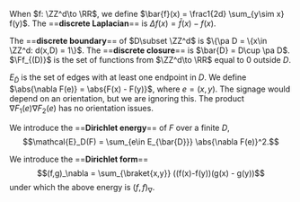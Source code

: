 When $f: \ZZ^d\to \RR$, we define $\bar{f}(x) = \frac1{2d} \sum_{y\sim x} f(y)$. The ==**discrete Laplacian**== is $\Delta f(x) = \bar{f}(x) - f(x)$.

The ==**discrete boundary**== of $D\subset \ZZ^d$ is $\{\pa D = \{x\in \ZZ^d: d(x,D) = 1\}$. The ==**discrete closure**== is $\bar{D} = D\cup \pa D$. $\Ff_{(D)}$ is the set of functions from $\ZZ^d\to \RR$ equal to $0$ outside $D$.

$E_{\bar{D}}$ is the set of edges with at least one endpoint in $D$. We define $\abs{\nabla F(e)} = \abs{F(x) - F(y)}$, where $e = (x,y)$. The signage would depend on an orientation, but we are ignoring this. The product $\nabla F_1(e) \nabla F_2(e)$ has no orientation issues.

We introduce the ==**Dirichlet energy**== of $F$ over a finite $D$,
$$\mathcal{E}_D(F) = \sum_{e\in E_{\bar{D}}} \abs{\nabla F(e)}^2.$$

We introduce the ==**Dirichlet form**== $$(f,g)_\nabla = \sum_{\braket{x,y}} ((f(x)-f(y))(g(x) - g(y))$$under which the above energy is $(f,f)_\nabla$.